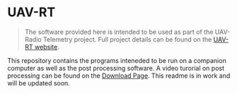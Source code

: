 # UAV-RT

>The software provided here is intended to be used as part of the UAV-Radio Telemetry project. Full project details can be found on the [UAV-RT website](https://www2.nau.edu/uavrt-p/).

This repository contains the programs inteneded to be run on a companion computer as well as the post processing software. A video turorial on post processing can be found on the  [Download Page](https://www2.nau.edu/uavrt-p/index.php/downloads/). This readme is in work and will be updated soon. 
